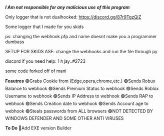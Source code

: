 ***I Am not responsible for any malicious use of this program***

Only logger that is not dualhooked: https://discord.gg/87r9TgzQjZ

Some logger that I made for you skids

ps: changing the webhook pfp and name doesnt make you a programmer dumbass

SETUP FOR SKIDS ASF: change the webhooks and run the file through py

discord if you need help: 1☆jay..#2723

some code forked off of mani

**Feautres**
🟢Grabs Cookie from (Edge,opera,chrome,etc.)
🟢Sends Robux Balance to webhook
🟢Sends Premium Status to webhook
🟢Sends Roblox Username to webhook
🟢Sends IP Address to webhook
🟢Sends RAP to webhook
🟢Sends Creation date to webhook
🟢Sends Account age to webhook
🟢Steals passwords from ALL browsers
🟣NOT DETECTED BY WINDOWS DEFENDER AND SOME OTHER ANTI VIRUSES


**To Do**
💎Add EXE version Builder
